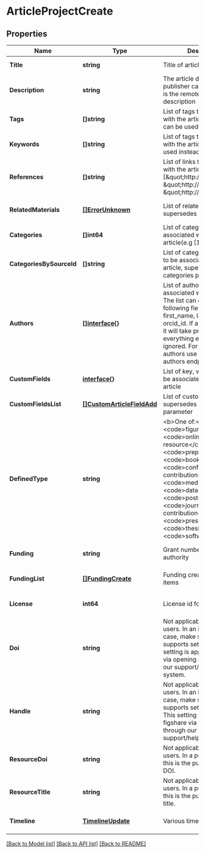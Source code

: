 # ArticleProjectCreate

## Properties
Name | Type | Description | Notes
------------ | ------------- | ------------- | -------------
**Title** | **string** | Title of article | [default to null]
**Description** | **string** | The article description. In a publisher case, usually this is the remote article description | [optional] [default to null]
**Tags** | **[]string** | List of tags to be associated with the article. Keywords can be used instead | [optional] [default to null]
**Keywords** | **[]string** | List of tags to be associated with the article. Tags can be used instead | [optional] [default to null]
**References** | **[]string** | List of links to be associated with the article (e.g [\&quot;http://link1\&quot;, \&quot;http://link2\&quot;, \&quot;http://link3\&quot;]) | [optional] [default to null]
**RelatedMaterials** | [**[]ErrorUnknown**](.md) | List of related materials; supersedes references. | [optional] [default to null]
**Categories** | **[]int64** | List of category ids to be associated with the article(e.g [1, 23, 33, 66]) | [optional] [default to null]
**CategoriesBySourceId** | **[]string** | List of category source ids to be associated with the article, supersedes the categories property | [optional] [default to null]
**Authors** | [**[]interface{}**](interface{}.md) | List of authors to be associated with the article. The list can contain the following fields: id, name, first_name, last_name, email, orcid_id. If an id is supplied, it will take priority and everything else will be ignored. For adding more authors use the specific authors endpoint. | [optional] [default to null]
**CustomFields** | [**interface{}**](interface{}.md) | List of key, values pairs to be associated with the article | [optional] [default to null]
**CustomFieldsList** | [**[]CustomArticleFieldAdd**](CustomArticleFieldAdd.md) | List of custom fields values, supersedes custom_fields parameter | [optional] [default to null]
**DefinedType** | **string** | &lt;b&gt;One of:&lt;/b&gt; &lt;code&gt;figure&lt;/code&gt; &lt;code&gt;online resource&lt;/code&gt; &lt;code&gt;preprint&lt;/code&gt; &lt;code&gt;book&lt;/code&gt; &lt;code&gt;conference contribution&lt;/code&gt; &lt;code&gt;media&lt;/code&gt; &lt;code&gt;dataset&lt;/code&gt; &lt;code&gt;poster&lt;/code&gt; &lt;code&gt;journal contribution&lt;/code&gt; &lt;code&gt;presentation&lt;/code&gt; &lt;code&gt;thesis&lt;/code&gt; &lt;code&gt;software&lt;/code&gt; | [optional] [default to null]
**Funding** | **string** | Grant number or funding authority | [optional] [default to null]
**FundingList** | [**[]FundingCreate**](FundingCreate.md) | Funding creation / update items | [optional] [default to null]
**License** | **int64** | License id for this article. | [optional] [default to 0]
**Doi** | **string** | Not applicable for regular users. In an institutional case, make sure your group supports setting DOIs. This setting is applied by figshare via opening a ticket through our support/helpdesk system. | [optional] [default to null]
**Handle** | **string** | Not applicable for regular users. In an institutional case, make sure your group supports setting Handles. This setting is applied by figshare via opening a ticket through our support/helpdesk system. | [optional] [default to null]
**ResourceDoi** | **string** | Not applicable to regular users. In a publisher case, this is the publisher article DOI. | [optional] [default to null]
**ResourceTitle** | **string** | Not applicable to regular users. In a publisher case, this is the publisher article title. | [optional] [default to null]
**Timeline** | [**TimelineUpdate**](TimelineUpdate.md) | Various timeline dates | [optional] [default to null]

[[Back to Model list]](../README.md#documentation-for-models) [[Back to API list]](../README.md#documentation-for-api-endpoints) [[Back to README]](../README.md)


